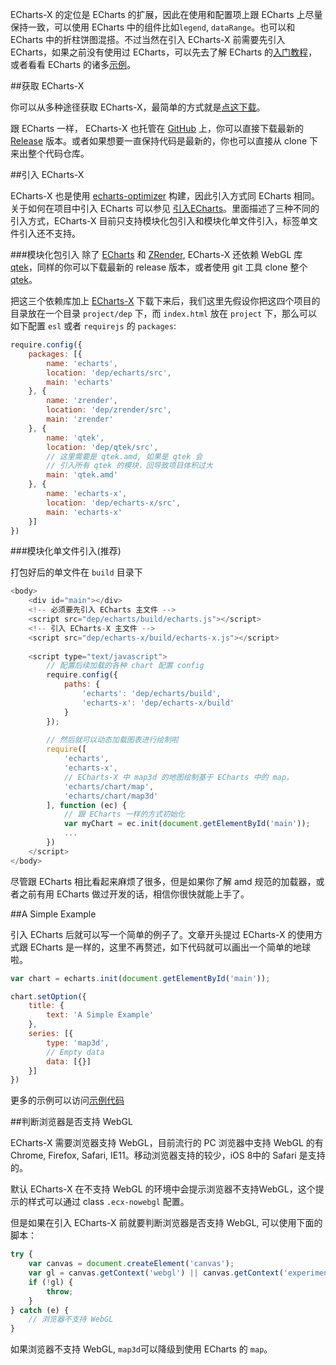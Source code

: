 ECharts-X 的定位是 ECharts 的扩展，因此在使用和配置项上跟 ECharts 上尽量保持一致，可以使用 ECharts 中的组件比如`legend`, `dataRange`。也可以和 ECharts 中的折柱饼图混搭。不过当然在引入 ECharts-X 前需要先引入 ECharts，如果之前没有使用过 ECharts，可以先去了解 ECharts 的[入门教程](http://echarts.baidu.com/doc/start.html)，或者看看 ECharts 的诸多[示例](http://echarts.baidu.com/doc/example.html)。

##获取 ECharts-X

你可以从多种途径获取 ECharts-X，最简单的方式就是[点这下载](http://echarts.baidu.com/x/build/echarts-x-0.1.0.zip)。

跟 ECharts 一样， ECharts-X 也托管在 [GitHub](https://github.com/pissang/echarts-x) 上，你可以直接下载最新的 [Release](https://github.com/pissang/echarts-x/releases) 版本。或者如果想要一直保持代码是最新的，你也可以直接从 clone 下来出整个代码仓库。

##引入 ECharts-X

ECharts-X 也是使用 [echarts-optimizer](https://github.com/ecomfe/echarts-optimizer) 构建，因此引入方式同 ECharts 相同。关于如何在项目中引入 ECharts 可以参见 [引入ECharts](http://echarts.baidu.com/doc/doc.html#引入ECharts)。里面描述了三种不同的引入方式，ECharts-X 目前只支持模块化包引入和模块化单文件引入，标签单文件引入还不支持。

###模块化包引入
除了 [ECharts](https://github.com/ecomfe/echarts) 和 [ZRender](https://github.com/ecomfe/zrender), ECharts-X 还依赖 WebGL 库 [qtek](https://github.com/pissang/qtek)，同样的你可以下载最新的 release 版本，或者使用 git 工具 clone 整个 [qtek](https://github.com/pissang/qtek)。

把这三个依赖库加上 [ECharts-X](https://github.com/pissang/echarts-x) 下载下来后，我们这里先假设你把这四个项目的目录放在一个目录 `project/dep` 下，而 `index.html` 放在 `project` 下，那么可以如下配置 `esl` 或者 `requirejs` 的 `packages`:

```javascript
require.config({
    packages: [{
        name: 'echarts',
        location: 'dep/echarts/src',
        main: 'echarts'
    }, {
        name: 'zrender',
        location: 'dep/zrender/src',
        main: 'zrender'
    }, {
        name: 'qtek',
        location: 'dep/qtek/src',
        // 这里需要是 qtek.amd, 如果是 qtek 会
        // 引入所有 qtek 的模块，回导致项目体积过大
        main: 'qtek.amd'
    }, {
        name: 'echarts-x',
        location: 'dep/echarts-x/src',
        main: 'echarts-x'
    }]
})
```

###模块化单文件引入(推荐)

打包好后的单文件在 `build` 目录下

```javascript
<body>
    <div id="main"></div>
    <!-- 必须要先引入 ECharts 主文件 -->
    <script src="dep/echarts/build/echarts.js"></script>
    <!-- 引入 ECharts-X 主文件 --> 
    <script src="dep/echarts-x/build/echarts-x.js"></script>
    
    <script type="text/javascript">
        // 配置后续加载的各种 chart 配置 config
        require.config({
            paths: {
                'echarts': 'dep/echarts/build',
                'echarts-x': 'dep/echarts-x/build'
            }
        });
        
        // 然后就可以动态加载图表进行绘制啦
        require([
            'echarts',
            'echarts-x',
            // ECharts-X 中 map3d 的地图绘制基于 ECharts 中的 map。
            'echarts/chart/map',
            'echarts/chart/map3d'
        ], function (ec) {
            // 跟 ECharts 一样的方式初始化
            var myChart = ec.init(document.getElementById('main'));
            ...
        })
    </script>
</body>
```

尽管跟 ECharts 相比看起来麻烦了很多，但是如果你了解 amd 规范的加载器，或者之前有用 ECharts 做过开发的话，相信你很快就能上手了。


##A Simple Example

引入 ECharts 后就可以写一个简单的例子了。文章开头提过 ECharts-X 的使用方式跟 ECharts 是一样的，这里不再赘述，如下代码就可以画出一个简单的地球啦。

```javascript
var chart = echarts.init(document.getElementById('main'));

chart.setOption({
    title: {
        text: 'A Simple Example'
    },
    series: [{
        type: 'map3d',
        // Empty data
        data: [{}]
    }]
})
```

更多的示例可以访问[示例代码](../../example.html)


##判断浏览器是否支持 WebGL

ECharts-X 需要浏览器支持 WebGL，目前流行的 PC 浏览器中支持 WebGL 的有 Chrome, Firefox, Safari, IE11。移动浏览器支持的较少，iOS 8中的 Safari 是支持的。

默认 ECharts-X 在不支持 WebGL 的环境中会提示浏览器不支持WebGL，这个提示的样式可以通过 class `.ecx-nowebgl` 配置。

但是如果在引入 ECharts-X 前就要判断浏览器是否支持 WebGL, 可以使用下面的脚本：

```javascript
try {
    var canvas = document.createElement('canvas');
    var gl = canvas.getContext('webgl') || canvas.getContext('experimental-webgl');
    if (!gl) {
        throw;
    }
} catch (e) {
    // 浏览器不支持 WebGL
}
```

如果浏览器不支持 WebGL, `map3d`可以降级到使用 ECharts 的 `map`。